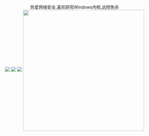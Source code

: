 ## 

<div id="title" align=center> 

<p>
<br/> 热爱网络安全,喜欢研究Windows内核,远控免杀<br/>
<a href="https://github.com/380561016"><img src="https://img.shields.io/badge/GitHub-Ker0el-blue?logo=github" /></a>
<a href="https://space.bilibili.com/177308205"><img src="https://img.shields.io/badge/哔哩哔哩-Ker0el-pink?logo=bilibili" /></a>
<img src="https://img.shields.io/badge/QQ-380561016-red?logo=tencentqq" />
  
<img align="center" width="400" src="https://github-readme-stats.vercel.app/api?username=Ker0el&show_icons=true&theme=radical" />
<br/>


</p>



</div>


